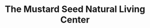---
title: "The Mustard Seed Natural Living Center"
url: /nottingham/the-mustard-seed-natural-living-center/
shop: herbalist
---